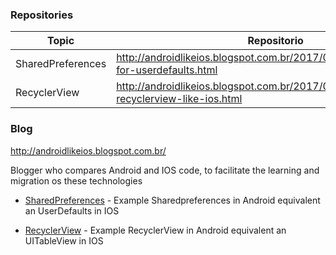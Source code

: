 ### Repositories

| Topic | Repositorio |
| ------ | ------ |
| SharedPreferences | http://androidlikeios.blogspot.com.br/2017/04/sharedpreferences-for-userdefaults.html|
| RecyclerView | http://androidlikeios.blogspot.com.br/2017/04/android-recyclerview-like-ios.html|


### Blog 
http://androidlikeios.blogspot.com.br/

Blogger who compares Android and IOS code, to facilitate the learning and migration os these technologies

* [SharedPreferences](http://androidlikeios.blogspot.com.br/2017/04/sharedpreferences-for-userdefaults.html) - Example Sharedpreferences in Android equivalent an UserDefaults in IOS

* [RecyclerView](http://androidlikeios.blogspot.com.br/2017/04/android-recyclerview-like-ios.html) - Example RecyclerView in Android equivalent an UITableView in IOS
